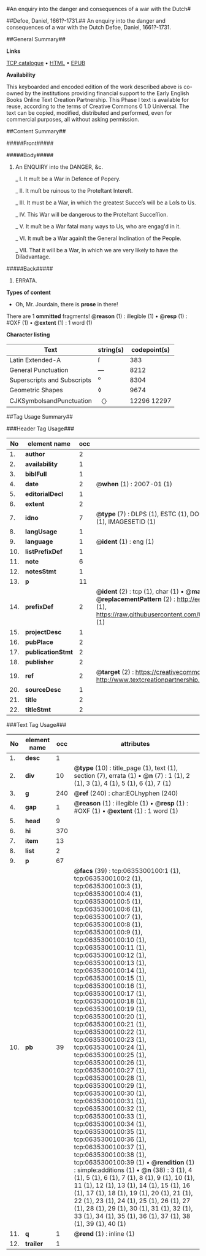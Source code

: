 #An enquiry into the danger and consequences of a war with the Dutch#

##Defoe, Daniel, 1661?-1731.##
An enquiry into the danger and consequences of a war with the Dutch
Defoe, Daniel, 1661?-1731.

##General Summary##

**Links**

[TCP catalogue](http://www.ota.ox.ac.uk/tcp/)  • 
[HTML](http://tei.it.ox.ac.uk/tcp/Texts-HTML/free/004/004808970.html)  • 
[EPUB](http://tei.it.ox.ac.uk/tcp/Texts-EPUB/free/004/004808970.epub)

**Availability**

This keyboarded and encoded edition of the
	       work described above is co-owned by the institutions
	       providing financial support to the Early English Books
	       Online Text Creation Partnership. This Phase I text is
	       available for reuse, according to the terms of Creative
	       Commons 0 1.0 Universal. The text can be copied,
	       modified, distributed and performed, even for
	       commercial purposes, all without asking permission.


##Content Summary##

#####Front#####

#####Body#####

1. An ENQUIRY into the
DANGER, &c.

    _ I. It muſt be a War in Defence of Popery.

    _ II. It muſt be ruinous to the Proteſtant Intereſt.

    _ III. It must be a War, in which the greatest
Succeſs will be a Loſs to Us.

    _ IV. This War will be dangerous to the Proteſtant
Succeſſion.

    _ V. It muſt be a War fatal many ways to Us,
who are engag'd in it.

    _ VI. It muſt be a War againſt the General Inclination
of the People.

    _ VII. That it will be a War, in which we are
very likely to have the Diſadvantage.

#####Back#####

1. ERRATA.

**Types of content**

  * Oh, Mr. Jourdain, there is **prose** in there!

There are 1 **ommitted** fragments! 
 @__reason__ (1) : illegible (1)  •  @__resp__ (1) : #OXF (1)  •  @__extent__ (1) : 1 word (1)

**Character listing**


|Text|string(s)|codepoint(s)|
|---|---|---|
|Latin Extended-A|ſ|383|
|General Punctuation|—|8212|
|Superscripts             and Subscripts|⁰|8304|
|Geometric Shapes|◊|9674|
|CJKSymbolsandPunctuation|〈〉|12296 12297|

##Tag Usage Summary##

###Header Tag Usage###

|No|element name|occ|attributes|
|---|---|---|---|
|1.|__author__|2||
|2.|__availability__|1||
|3.|__biblFull__|1||
|4.|__date__|2| @__when__ (1) : 2007-01 (1)|
|5.|__editorialDecl__|1||
|6.|__extent__|2||
|7.|__idno__|7| @__type__ (7) : DLPS (1), ESTC (1), DOCNO (1), TCP (1), GALEDOCNO (1), CONTENTSET (1), IMAGESETID (1)|
|8.|__langUsage__|1||
|9.|__language__|1| @__ident__ (1) : eng (1)|
|10.|__listPrefixDef__|1||
|11.|__note__|6||
|12.|__notesStmt__|1||
|13.|__p__|11||
|14.|__prefixDef__|2| @__ident__ (2) : tcp (1), char (1)  •  @__matchPattern__ (2) : ([0-9\-]+):([0-9IVX]+) (1), (.+) (1)  •  @__replacementPattern__ (2) : http://eebo.chadwyck.com/downloadtiff?vid=$1&page=$2 (1), https://raw.githubusercontent.com/textcreationpartnership/Texts/master/tcpchars.xml#$1 (1)|
|15.|__projectDesc__|1||
|16.|__pubPlace__|2||
|17.|__publicationStmt__|2||
|18.|__publisher__|2||
|19.|__ref__|2| @__target__ (2) : https://creativecommons.org/publicdomain/zero/1.0/ (1), http://www.textcreationpartnership.org/docs/. (1)|
|20.|__sourceDesc__|1||
|21.|__title__|2||
|22.|__titleStmt__|2||


###Text Tag Usage###

|No|element name|occ|attributes|
|---|---|---|---|
|1.|__desc__|1||
|2.|__div__|10| @__type__ (10) : title_page (1), text (1), section (7), errata (1)  •  @__n__ (7) : 1 (1), 2 (1), 3 (1), 4 (1), 5 (1), 6 (1), 7 (1)|
|3.|__g__|240| @__ref__ (240) : char:EOLhyphen (240)|
|4.|__gap__|1| @__reason__ (1) : illegible (1)  •  @__resp__ (1) : #OXF (1)  •  @__extent__ (1) : 1 word (1)|
|5.|__head__|9||
|6.|__hi__|370||
|7.|__item__|13||
|8.|__list__|2||
|9.|__p__|67||
|10.|__pb__|39| @__facs__ (39) : tcp:0635300100:1 (1), tcp:0635300100:2 (1), tcp:0635300100:3 (1), tcp:0635300100:4 (1), tcp:0635300100:5 (1), tcp:0635300100:6 (1), tcp:0635300100:7 (1), tcp:0635300100:8 (1), tcp:0635300100:9 (1), tcp:0635300100:10 (1), tcp:0635300100:11 (1), tcp:0635300100:12 (1), tcp:0635300100:13 (1), tcp:0635300100:14 (1), tcp:0635300100:15 (1), tcp:0635300100:16 (1), tcp:0635300100:17 (1), tcp:0635300100:18 (1), tcp:0635300100:19 (1), tcp:0635300100:20 (1), tcp:0635300100:21 (1), tcp:0635300100:22 (1), tcp:0635300100:23 (1), tcp:0635300100:24 (1), tcp:0635300100:25 (1), tcp:0635300100:26 (1), tcp:0635300100:27 (1), tcp:0635300100:28 (1), tcp:0635300100:29 (1), tcp:0635300100:30 (1), tcp:0635300100:31 (1), tcp:0635300100:32 (1), tcp:0635300100:33 (1), tcp:0635300100:34 (1), tcp:0635300100:35 (1), tcp:0635300100:36 (1), tcp:0635300100:37 (1), tcp:0635300100:38 (1), tcp:0635300100:39 (1)  •  @__rendition__ (1) : simple:additions (1)  •  @__n__ (38) : 3 (1), 4 (1), 5 (1), 6 (1), 7 (1), 8 (1), 9 (1), 10 (1), 11 (1), 12 (1), 13 (1), 14 (1), 15 (1), 16 (1), 17 (1), 18 (1), 19 (1), 20 (1), 21 (1), 22 (1), 23 (1), 24 (1), 25 (1), 26 (1), 27 (1), 28 (1), 29 (1), 30 (1), 31 (1), 32 (1), 33 (1), 34 (1), 35 (1), 36 (1), 37 (1), 38 (1), 39 (1), 40 (1)|
|11.|__q__|1| @__rend__ (1) : inline (1)|
|12.|__trailer__|1||
